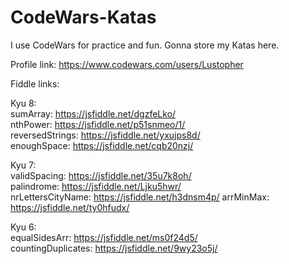 # CodeWars-Katas

I use CodeWars for practice and fun. Gonna store my Katas here.

Profile link: https://www.codewars.com/users/Lustopher

Fiddle links:

Kyu 8:  
sumArray: https://jsfiddle.net/dgzfeLko/  
nthPower: https://jsfiddle.net/p51snmeo/1/  
reversedStrings: https://jsfiddle.net/yxujps8d/  
enoughSpace: https://jsfiddle.net/cqb20nzj/

Kyu 7:  
validSpacing: https://jsfiddle.net/35u7k8oh/  
palindrome: https://jsfiddle.net/Ljku5hwr/  
nrLettersCityName: https://jsfiddle.net/h3dnsm4p/
arrMinMax: https://jsfiddle.net/ty0hfudx/

Kyu 6:  
equalSidesArr: https://jsfiddle.net/ms0f24d5/  
countingDuplicates: https://jsfiddle.net/9wy23o5j/
